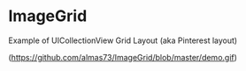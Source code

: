 # ImageGrid
Example of UICollectionView Grid Layout (aka Pinterest layout)

(https://github.com/almas73/ImageGrid/blob/master/demo.gif)
